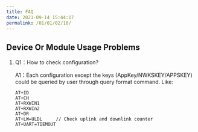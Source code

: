 ```yaml
---
title: FAQ
date: 2021-09-14 15:44:17
permalink: /01/01/02/10/
---
```

## Device Or Module Usage Problems

1. Q1：How to check configuration?

   A1：Each configuration except the keys (AppKey/NWKSKEY/APPSKEY) could be queried by user through query format command. Like:

   ```
   AT+ID
   AT+CH
   AT+RXWIN1
   AT+RXWIn2
   AT+DR
   AT+LW=ULDL     // Check uplink and downlink counter
   AT+UART=TIEMOUT
   ```


